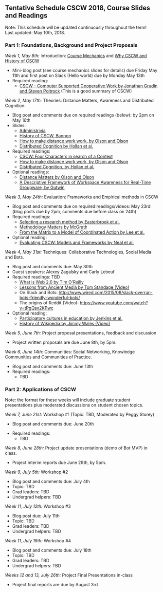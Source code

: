 ## Tentative Schedule CSCW 2018, Course Slides and Readings

Note:  This schedule will be updated continuously throughout the term!  
Last updated: May 10th, 2018.

### Part 1: Foundations, Background and Project Proposals

*Week 1, May 8th:* Introduction:
[Course Mechanics](slides/week1/course_mechanics.pdf) and [Why CSCW and History of CSCW](slides/week1/course_intro.pdf)
  * Mini-blog post (see course mechanics slides for details) due Friday May 11th and first post on Slack (Hello world) due by Monday May 13th
  * Required reading: 
      * [CSCW - Computer Supported Cooperative Work by Jonathan Grudin and Steven Poltrock](https://www.interaction-design.org/encyclopedia/cscw_computer_supported_cooperative_work.html) (This is a good summary of CSCW)

*Week 2, May 17th:* Theories: Distance Matters, Awareness and Distributed Cognition
  * Blog post and comments due on required readings (below): by 2pm on May 16th
  * Slides: 
     * [Administrivia](slides/week2/administrivia-week2.pdf)
     * [History of CSCW, Bannon](slides/week2/cscw-history-bannon.pdf)
     * [How to make distance work work, by Olson and Olson](slides/week2/distance-matters.pdf)
     * [Distributed Cognition by Hollan et al.](slides/week2/distributed-cognition.pdf)
  * Required readings: 
     * [CSCW: Four Characters in search of a Context](http://www-ihm.lri.fr/~mbl/ENS/CSCW/2012/papers/Bannon-ECSCW-89.pdf)
     * [How to make distance work work, by Olson and Olson](http://interactions.acm.org/archive/view/march-april-2014/how-to-make-distance-work-work)
     * [Distributed Cognition, by Hollan et al.](http://dl.acm.org/citation.cfm?id=353487) 
  * Optional readings: 
     * [Distance Matters by Olson and Olson](http://www.ics.uci.edu/~corps/phaseii/OlsonOlson-DistanceMatters-HCIJ.pdf)
     * [A Descriptive Framework of Workspace Awareness for Real-Time Groupware, by Gutwin](http://www.hci.usask.ca/publications/2002/awareness-jcscw.pdf)
  
*Week 3, May 24th:* Evaluation: Frameworks and Empirical methods in CSCW  
  * Blog post and comments due on required readings/videos: May 23rd (blog posts due by 2pm, comments due before class on 24th)
  * Required readings:
     * [Selecting a research method by Easterbrook et al.](http://www.cs.utoronto.ca/~sme/papers/2007/SelectingEmpiricalMethods.pdf) 
     * [Methodology Matters by McGrath](http://www.ufpa.br/cdesouza/teaching/es/2000-mcgrath.pdf)
     * [From the Matrix to a Model of Coordinated Action by Lee et al.](https://depts.washington.edu/csclab/wordpress/wp-content/uploads/CSCW2015_MoCA_preprint.pdf) 
  * Optional reading: 
     * [Evaluating CSCW: Models and Frameworks by Neal et al.](http://citeseerx.ist.psu.edu/viewdoc/download?doi=10.1.1.91.1754&rep=rep1&type=pdf) 

*Week 4, May 31st:* Techniques: Collaborative Technologies,  Social Media and Bots.  
  * Blog post and comments due: May 30th
  * Guest speakers: Alexey Zagalsky and Carly Lebeuf
  * Required readings:  TBD
     * [What is Web 2.0 by Tim O'Reilly](http://www.oreilly.com/pub/a/web2/archive/what-is-web-20.html)
     * [Lessons from Ancient Media by Tom Standage (Video)](https://www.youtube.com/watch?v=ixsridS3qVs)
     * On Slack and Bots: http://www.wired.com/2015/08/slack-overrun-bots-friendly-wonderful-bots/ 
     * The origins of Reddit (Video): https://www.youtube.com/watch?v=tPgQsv2KPwc
  * Optional reading: 
     * [Participatory cultures in education by Jenkins et al.](https://www.macfound.org/media/article_pdfs/JENKINS_WHITE_PAPER.PDF)
     * [History of Wikipedia by Jimmy Wales (Video)](https://www.youtube.com/watch?v=WQR0gx0QBZ4)
<!---      * [The new open source economics by Yochai Benkler (Video)](http://www.ted.com/talks/yochai_benkler_on_the_new_open_source_economics?language=en) -->

*Week 5, June 7th:* Project proposal presentations, feedback and discussion
  * Project written proposals are due June 8th, by 5pm. 

*Week 6, June 14th:* Communities: Social Networking, Knowledge Communities and Communities of Practice.  
  * Blog post and comments due: June 13th
  * Required readings: 
     * TBD
<!--- 
     * [What is Ontology by Gruber (one page)](http://www-ksl.stanford.edu/kst/what-is-an-ontology.html)
     * [Ontologies are overrated by Shirky](http://www.shirky.com/writings/ontology_overrated.html) 
     * To Classify is Human by Bowker and Star (see the Slack Channel for this week about how to read this paper)
     * [Communities of Practice by Wenger et al.](http://wenger-trayner.com/introduction-to-communities-of-practice/) -->


### Part 2: Applications of CSCW 
Note: the format for these weeks will include graduate student presentations plus moderated discussions on student chosen topics. 

*Week 7, June 21st:* Workshop #1 (Topic: TBD, Moderated by Peggy Storey)
  * Blog post and comments due: June 20th
<!---  * [Agenda](software-workshop.md)-->
  * Required readings: 
    * TBD
<!---
     * [How do commercial software projects use GitHub? by Eirini Kalliamvakou et al.] (http://thesegalgroup.org/wp-content/uploads/2015/02/icse-camera.pdf)
     * On Slack and Bots: http://www.wired.com/2015/08/slack-overrun-bots-friendly-wonderful-bots/ (this was an optional reading earlier in the course so you may have already read it!)
     * [How software developers use Twitter by Leif Singer et al.] (http://blog.leif.me/2013/11/how-software-developers-use-twitter/)
-->

*Week 8, June 28th:* Project update presentations (demo of Bot MVP) in class.  
  * Project interim reports due June 29th, by 5pm. 

*Week 9, July 5th:* Workshop #2 
  * Blog post and comments due: July 4th
  * Topic: TBD  
  * Grad leaders: TBD
  * Undergrad helpers: TBD
 
*Week 11, July 12th:* Workshop #3  
  * Blog post due: July 11th
  * Topic: TBD
  * Grad leaders: TBD
  * Undergrad helpers: TBD 

*Week 11, July 19th:* Workshop #4  
  * Blog post and comments due: July 18th
  * Topic: TBD
  * Grad leaders: TBD
   * Undergrad helpers: TBD

*Weeks 12 and 13, July 26th:* Project Final Presentations in-class
  * Project final reports are due by August 3rd 


